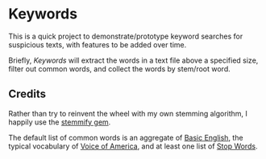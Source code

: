Keywords
========

This is a quick project to demonstrate/prototype keyword searches for suspicious texts, with features to be added over time.

Briefly, _Keywords_ will extract the words in a text file above a specified size, filter out common words, and collect the words by stem/root word.

Credits
-------

Rather than try to reinvent the wheel with my own stemming algorithm, I happily use the [stemmify gem](https://github.com/raypereda/stemmify).

The default list of common words is an aggregate of [Basic English](https://en.wikipedia.org/wiki/Basic_English), the typical vocabulary of [Voice of America](https://en.wikipedia.org/wiki/Voice_of_America), and at least one list of [Stop Words](https://en.wikipedia.org/wiki/Stop_words).
